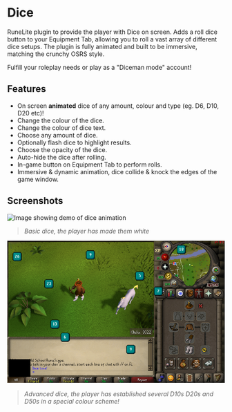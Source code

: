 # Dice

RuneLite plugin to provide the player with Dice on screen. Adds a roll dice button to your Equipment Tab, allowing you to roll a vast array of different dice setups. The plugin is fully animated and built to be immersive, matching the crunchy OSRS style. 

Fulfill your roleplay needs or play as a "Diceman mode" account!

## Features
  - On screen **animated** dice of any amount, colour and type (eg. D6, D10, D20 etc)!
  - Change the colour of the dice.
  - Change the colour of dice text.
  - Choose any amount of dice.
  - Optionally flash dice to highlight results.
  - Choose the opacity of the dice.
  - Auto-hide the dice after rolling.
  - In-game button on Equipment Tab to perform rolls.
  - Immersive & dynamic animation, dice collide & knock the edges of the game window.

## Screenshots

![Image showing demo of dice animation](https://raw.githubusercontent.com/bogstandard/dice/master/basic-dice-anim.gif?token=GHSAT0AAAAAABVTKNPXZ6TPCTPXLCOQ7IOOYVJD2ZQ)
> *Basic dice, the player has made them white*

![Image showing demo of dice animation](https://raw.githubusercontent.com/bogstandard/dice/master/advanced-dice.png?token=GHSAT0AAAAAABVTKNPXAQBGCA4MH736LREYYVJD5CA)
> *Advanced dice, the player has established several D10s D20s and D50s in a special colour scheme!*

